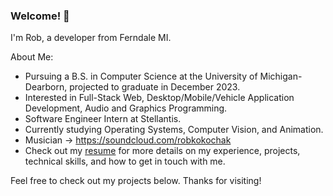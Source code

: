 ### Welcome! 🌲

I'm Rob, a developer from Ferndale MI.

About Me:
- Pursuing a B.S. in Computer Science at the University of Michigan-Dearborn, projected to graduate in December 2023. 
- Interested in Full-Stack Web, Desktop/Mobile/Vehicle Application Development, Audio and Graphics Programming.
- Software Engineer Intern at Stellantis.
- Currently studying Operating Systems, Computer Vision, and Animation.
- Musician -> https://soundcloud.com/robkokochak
- Check out my [resume](https://www.dropbox.com/s/bhfap74dfth2m19/Rob%20Kokochak%20Resume%202023%20v2.pdf?dl=0) for more details on my experience, projects, technical skills, and how to get in touch with me.

Feel free to check out my projects below. Thanks for visiting!

<!--
**RobKokochak/RobKokochak** is a ✨ _special_ ✨ repository because its `README.md` (this file) appears on your GitHub profile.

Here are some ideas to get you started:

- 🔭 I’m currently working on ...
- 🌱 I’m currently learning ...
- 👯 I’m looking to collaborate on ...
- 🤔 I’m looking for help with ...
- 💬 Ask me about ...
- 📫 How to reach me: ...
- 😄 Pronouns: ...
- ⚡ Fun fact: ...
-->
